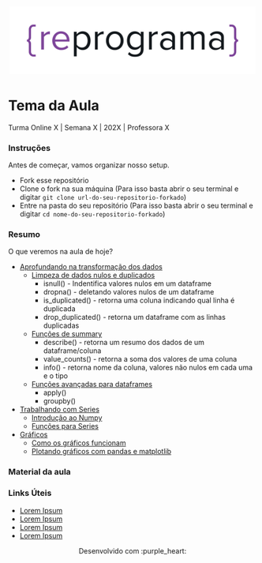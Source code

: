 <h1 align="center">
  <img src="assets/reprograma-fundos-claros.png" alt="logo reprograma" width="500">
</h1>

# Tema da Aula

Turma Online X | Semana X | 202X | Professora X

### Instruções
Antes de começar, vamos organizar nosso setup.
* Fork esse repositório 
* Clone o fork na sua máquina (Para isso basta abrir o seu terminal e digitar `git clone url-do-seu-repositorio-forkado`)
* Entre na pasta do seu repositório (Para isso basta abrir o seu terminal e digitar `cd nome-do-seu-repositorio-forkado`)

### Resumo
O que veremos na aula de hoje?
* [Aprofundando na transformação dos dados](#tema1)
  * [Limpeza de dados nulos e duplicados]()
      * isnull() - Indentifica valores nulos em um dataframe
      * dropna() - deletando valores nulos de um dataframe
      * is_duplicated() - retorna uma coluna indicando qual linha é duplicada
      * drop_duplicated() - retorna um dataframe com as linhas duplicadas
  * [Funções de summary]()
    * describe() - retorna um resumo dos dados de um dataframe/coluna
    * value_counts() - retorna a soma dos valores de uma coluna
    * info() - retorna nome da coluna, valores não nulos em cada uma e o tipo
  * [Funções avançadas para dataframes]()
    * apply()
    * groupby()
* [Trabalhando com Series](#tema2)
  * [Introdução ao Numpy]()
  * [Funções para Series]()
* [Gráficos]()
  * [Como os gráficos funcionam]()
  * [Plotando gráficos com pandas e matplotlib]()

### Material da aula 

### Links Úteis
- [Lorem Ipsum](https://www.lipsum.com/feed/html)
- [Lorem Ipsum](https://www.lipsum.com/feed/html)
- [Lorem Ipsum](https://www.lipsum.com/feed/html)
- [Lorem Ipsum](https://www.lipsum.com/feed/html)


<p align="center">
Desenvolvido com :purple_heart:  
</p>


